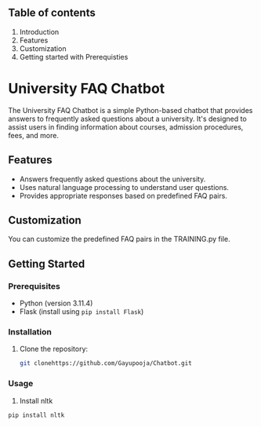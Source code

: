 ## Table of contents
1. Introduction
2. Features
3. Customization
4. Getting started with Prerequisties 




# University FAQ Chatbot

The University FAQ Chatbot is a simple Python-based chatbot that provides answers to frequently asked questions about a university. It's designed to assist users in finding information about courses, admission procedures, fees, and more.

## Features

- Answers frequently asked questions about the university.
- Uses natural language processing to understand user questions.
- Provides appropriate responses based on predefined FAQ pairs.

## Customization
You can customize the predefined FAQ pairs in the TRAINING.py file.

## Getting Started

### Prerequisites

- Python (version 3.11.4)
- Flask (install using `pip install Flask`)

### Installation

1. Clone the repository:
   ```bash
   git clonehttps://github.com/Gayupooja/Chatbot.git
### Usage

1. Install nltk
  ```bash
pip install nltk







      
